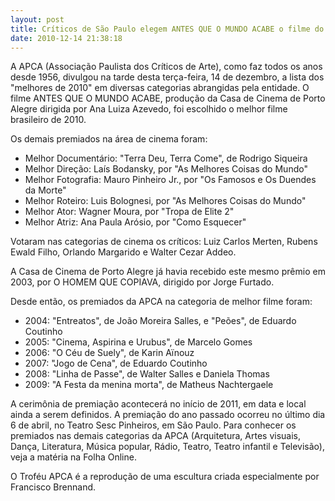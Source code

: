 ```yaml
---
layout: post
title: Críticos de São Paulo elegem ANTES QUE O MUNDO ACABE o filme do ano
date: 2010-12-14 21:38:18
---
```

A APCA (Associação Paulista dos Críticos de Arte), como faz todos os anos desde 1956, divulgou na tarde desta terça-feira, 14 de dezembro, a lista dos "melhores de 2010" em diversas categorias abrangidas pela entidade. O filme ANTES QUE O MUNDO ACABE, produção da Casa de Cinema de Porto Alegre dirigida por Ana Luiza Azevedo, foi escolhido o melhor filme brasileiro de 2010.

Os demais premiados na área de cinema foram:

* Melhor Documentário: "Terra Deu, Terra Come", de Rodrigo Siqueira
* Melhor Direção: Laís Bodansky, por "As Melhores Coisas do Mundo"
* Melhor Fotografia: Mauro Pinheiro Jr., por "Os Famosos e Os Duendes da Morte"
* Melhor Roteiro: Luis Bolognesi, por "As Melhores Coisas do Mundo"
* Melhor Ator: Wagner Moura, por "Tropa de Elite 2"
* Melhor Atriz: Ana Paula Arósio, por "Como Esquecer"

Votaram nas categorias de cinema os críticos: Luiz Carlos Merten, Rubens Ewald Filho, Orlando Margarido e Walter Cezar Addeo.

A Casa de Cinema de Porto Alegre já havia recebido este mesmo prêmio em 2003, por O HOMEM QUE COPIAVA, dirigido por Jorge Furtado.

Desde então, os premiados da APCA na categoria de melhor filme foram:

* 2004: "Entreatos", de João Moreira Salles, e "Peões", de Eduardo Coutinho
* 2005: "Cinema, Aspirina e Urubus", de Marcelo Gomes
* 2006: "O Céu de Suely", de Karin Aïnouz
* 2007: "Jogo de Cena", de Eduardo Coutinho
* 2008: "Linha de Passe", de Walter Salles e Daniela Thomas
* 2009: "A Festa da menina morta", de Matheus Nachtergaele

A cerimônia de premiação acontecerá no início de 2011, em data e local ainda a serem definidos. A premiação do ano passado ocorreu no último dia 6 de abril, no Teatro Sesc Pinheiros, em São Paulo.
Para conhecer os premiados nas demais categorias da APCA (Arquitetura, Artes visuais, Dança, Literatura, Música popular, Rádio, Teatro, Teatro infantil e Televisão), veja a matéria na Folha Online.

O Troféu APCA é a reprodução de uma escultura criada especialmente por Francisco Brennand.